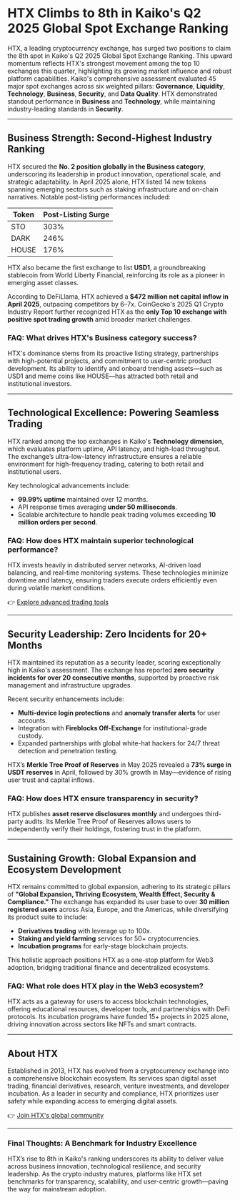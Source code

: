 # HTX Climbs to 8th in Kaiko's Q2 2025 Global Spot Exchange Ranking  

HTX, a leading cryptocurrency exchange, has surged two positions to claim the 8th spot in Kaiko's Q2 2025 Global Spot Exchange Ranking. This upward momentum reflects HTX's strongest movement among the top 10 exchanges this quarter, highlighting its growing market influence and robust platform capabilities. Kaiko's comprehensive assessment evaluated 45 major spot exchanges across six weighted pillars: **Governance**, **Liquidity**, **Technology**, **Business**, **Security**, and **Data Quality**. HTX demonstrated standout performance in **Business** and **Technology**, while maintaining industry-leading standards in **Security**.  

---

## Business Strength: Second-Highest Industry Ranking  

HTX secured the **No. 2 position globally in the Business category**, underscoring its leadership in product innovation, operational scale, and strategic adaptability. In April 2025 alone, HTX listed 14 new tokens spanning emerging sectors such as staking infrastructure and on-chain narratives. Notable post-listing performances included:  

| Token | Post-Listing Surge |  
|-------|--------------------|  
| STO   | 303%               |  
| DARK  | 246%               |  
| HOUSE | 176%               |  

HTX also became the first exchange to list **USD1**, a groundbreaking stablecoin from World Liberty Financial, reinforcing its role as a pioneer in emerging asset classes.  

According to DeFiLlama, HTX achieved a **$472 million net capital inflow in April 2025**, outpacing competitors by 6–7x. CoinGecko's 2025 Q1 Crypto Industry Report further recognized HTX as the **only Top 10 exchange with positive spot trading growth** amid broader market challenges.  

### FAQ: What drives HTX's Business category success?  
HTX's dominance stems from its proactive listing strategy, partnerships with high-potential projects, and commitment to user-centric product development. Its ability to identify and onboard trending assets—such as USD1 and meme coins like HOUSE—has attracted both retail and institutional investors.  

---

## Technological Excellence: Powering Seamless Trading  

HTX ranked among the top exchanges in Kaiko's **Technology dimension**, which evaluates platform uptime, API latency, and high-load throughput. The exchange’s ultra-low-latency infrastructure ensures a reliable environment for high-frequency trading, catering to both retail and institutional users.  

Key technological advancements include:  
- **99.99% uptime** maintained over 12 months.  
- API response times averaging **under 50 milliseconds**.  
- Scalable architecture to handle peak trading volumes exceeding **10 million orders per second**.  

### FAQ: How does HTX maintain superior technological performance?  
HTX invests heavily in distributed server networks, AI-driven load balancing, and real-time monitoring systems. These technologies minimize downtime and latency, ensuring traders execute orders efficiently even during volatile market conditions.  

👉 [Explore advanced trading tools](https://bit.ly/okx-bonus)  

---

## Security Leadership: Zero Incidents for 20+ Months  

HTX maintained its reputation as a security leader, scoring exceptionally high in Kaiko's assessment. The exchange has reported **zero security incidents for over 20 consecutive months**, supported by proactive risk management and infrastructure upgrades.  

Recent security enhancements include:  
- **Multi-device login protections** and **anomaly transfer alerts** for user accounts.  
- Integration with **Fireblocks Off-Exchange** for institutional-grade custody.  
- Expanded partnerships with global white-hat hackers for 24/7 threat detection and penetration testing.  

HTX’s **Merkle Tree Proof of Reserves** in May 2025 revealed a **73% surge in USDT reserves** in April, followed by 30% growth in May—evidence of rising user trust and capital inflows.  

### FAQ: How does HTX ensure transparency in security?  
HTX publishes **asset reserve disclosures monthly** and undergoes third-party audits. Its Merkle Tree Proof of Reserves allows users to independently verify their holdings, fostering trust in the platform.  

---

## Sustaining Growth: Global Expansion and Ecosystem Development  

HTX remains committed to global expansion, adhering to its strategic pillars of **"Global Expansion, Thriving Ecosystem, Wealth Effect, Security & Compliance."** The exchange has expanded its user base to over **30 million registered users** across Asia, Europe, and the Americas, while diversifying its product suite to include:  
- **Derivatives trading** with leverage up to 100x.  
- **Staking and yield farming** services for 50+ cryptocurrencies.  
- **Incubation programs** for early-stage blockchain projects.  

This holistic approach positions HTX as a one-stop platform for Web3 adoption, bridging traditional finance and decentralized ecosystems.  

### FAQ: What role does HTX play in the Web3 ecosystem?  
HTX acts as a gateway for users to access blockchain technologies, offering educational resources, developer tools, and partnerships with DeFi protocols. Its incubation programs have funded 15+ projects in 2025 alone, driving innovation across sectors like NFTs and smart contracts.  

---

## About HTX  

Established in 2013, HTX has evolved from a cryptocurrency exchange into a comprehensive blockchain ecosystem. Its services span digital asset trading, financial derivatives, research, venture investments, and developer incubation. As a leader in security and compliance, HTX prioritizes user safety while expanding access to emerging digital assets.  

👉 [Join HTX's global community](https://bit.ly/okx-bonus)  

---  

### Final Thoughts: A Benchmark for Industry Excellence  

HTX’s rise to 8th in Kaiko's ranking underscores its ability to deliver value across business innovation, technological resilience, and security leadership. As the crypto industry matures, platforms like HTX set benchmarks for transparency, scalability, and user-centric growth—paving the way for mainstream adoption.  

